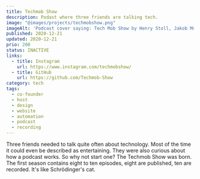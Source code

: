 ```yaml
---
title: Techmob Show
description: Podast where three friends are talking tech.
image: "@images/projects/techmobshow.png"
imageAlt: 'Podcast cover saying: Tech Mob Show by Henry Stoll, Jakob Möller and Luka Harambasic'
published: 2020-12-21
updated: 2020-12-21
prio: 200
status: INACTIVE
links:
  - title: Instagram
    url: https://www.instagram.com/techmobshow/
  - title: GitHub
    url: https://github.com/Techmob-Show
category: tech
tags:
  - co-founder
  - host
  - design
  - website
  - automation
  - podcast
  - recording
---
```


Three friends needed to talk quite often about technology. Most of the time it could even be described as entertaining. They were also curious about how a podcast works. So why not start one? The Techmob Show was born. The first season contains eight to ten episodes, eight are published, ten are recorded. It's like Schrödinger's cat.
